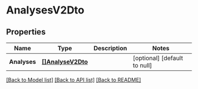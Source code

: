 # AnalysesV2Dto

## Properties
Name | Type | Description | Notes
------------ | ------------- | ------------- | -------------
**Analyses** | [**[]AnalyseV2Dto**](AnalyseV2Dto.md) |  | [optional] [default to null]

[[Back to Model list]](../README.md#documentation-for-models) [[Back to API list]](../README.md#documentation-for-api-endpoints) [[Back to README]](../README.md)


